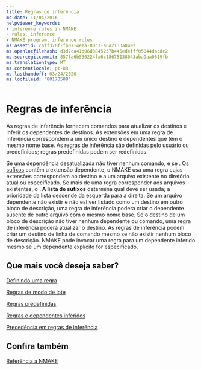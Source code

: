 ```yaml
---
title: Regras de inferência
ms.date: 11/04/2016
helpviewer_keywords:
- inference rules in NMAKE
- rules, inference
- NMAKE program, inference rules
ms.assetid: caff320f-fb07-4eea-80c3-a6a2133a8492
ms.openlocfilehash: d3d7ca41d96d3845237b445edefff05044dacdc2
ms.sourcegitcommit: 857fa6b530224fa6c18675138043aba9aa0619fb
ms.translationtype: MT
ms.contentlocale: pt-BR
ms.lasthandoff: 03/24/2020
ms.locfileid: "80170508"
---
```

# <a name="inference-rules"></a>Regras de inferência

As regras de inferência fornecem comandos para atualizar os destinos e inferir os dependentes de destinos. As extensões em uma regra de inferência correspondem a um único destino e dependentes que têm o mesmo nome base. As regras de inferência são definidas pelo usuário ou predefinidas; regras predefinidas podem ser redefinidas.

Se uma dependência desatualizada não tiver nenhum comando, e se [. Os sufixos](dot-directives.md) contêm a extensão dependente, o NMAKE usa uma regra cujas extensões correspondem ao destino e a um arquivo existente no diretório atual ou especificado. Se mais de uma regra corresponder aos arquivos existentes, o **. A lista de sufixos** determina qual deve ser usada; a prioridade da lista descende da esquerda para a direita. Se um arquivo dependente não existir e não estiver listado como um destino em outro bloco de descrição, uma regra de inferência poderá criar o dependente ausente de outro arquivo com o mesmo nome base. Se o destino de um bloco de descrição não tiver nenhum dependente ou comando, uma regra de inferência poderá atualizar o destino. As regras de inferência podem criar um destino de linha de comando mesmo se não existir nenhum bloco de descrição. NMAKE pode invocar uma regra para um dependente inferido mesmo se um dependente explícito for especificado.

## <a name="what-do-you-want-to-know-more-about"></a>Que mais você deseja saber?

[Definindo uma regra](defining-a-rule.md)

[Regras de modo de lote](batch-mode-rules.md)

[Regras predefinidas](predefined-rules.md)

[Regras e dependentes inferidos](inferred-dependents-and-rules.md)

[Precedência em regras de inferência](precedence-in-inference-rules.md)

## <a name="see-also"></a>Confira também

[Referência a NMAKE](nmake-reference.md)

